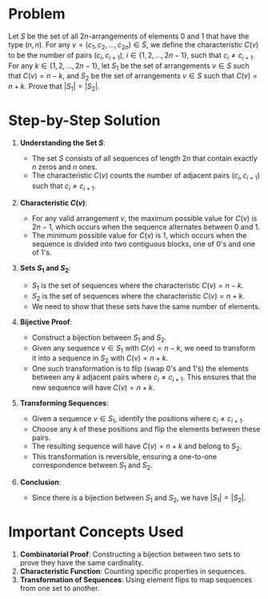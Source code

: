 # Problem
Let $S$ be the set of all $2n$-arrangements of elements 0 and 1 that have the type $(n,n)$. For any $v = (c_1, c_2, \ldots, c_{2n}) \in S$, we define the characteristic $C(v)$ to be the number of pairs $(c_i, c_{i+1})$, $i \in \{1, 2, \ldots, 2n-1\}$, such that $c_i \neq c_{i+1}$. For any $k \in \{1, 2, \ldots, 2n-1\}$, let $S_1$ be the set of arrangements $v \in S$ such that $C(v) = n - k$, and $S_2$ be the set of arrangements $v \in S$ such that $C(v) = n + k$. Prove that $|S_1| = |S_2|$.

# Step-by-Step Solution

1. **Understanding the Set $S$**:
    - The set $S$ consists of all sequences of length $2n$ that contain exactly $n$ zeros and $n$ ones.
    - The characteristic $C(v)$ counts the number of adjacent pairs $(c_i, c_{i+1})$ such that $c_i \neq c_{i+1}$.

2. **Characteristic $C(v)$**:
    - For any valid arrangement $v$, the maximum possible value for $C(v)$ is $2n-1$, which occurs when the sequence alternates between 0 and 1.
    - The minimum possible value for $C(v)$ is 1, which occurs when the sequence is divided into two contiguous blocks, one of 0's and one of 1's.

3. **Sets $S_1$ and $S_2$**:
    - $S_1$ is the set of sequences where the characteristic $C(v) = n - k$.
    - $S_2$ is the set of sequences where the characteristic $C(v) = n + k$.
    - We need to show that these sets have the same number of elements.

4. **Bijective Proof**:
    - Construct a bijection between $S_1$ and $S_2$.
    - Given any sequence $v \in S_1$ with $C(v) = n - k$, we need to transform it into a sequence in $S_2$ with $C(v) = n + k$.
    - One such transformation is to flip (swap 0's and 1's) the elements between any $k$ adjacent pairs where $c_i \neq c_{i+1}$. This ensures that the new sequence will have $C(v) = n + k$.

5. **Transforming Sequences**:
    - Given a sequence $v \in S_1$, identify the positions where $c_i \neq c_{i+1}$.
    - Choose any $k$ of these positions and flip the elements between these pairs.
    - The resulting sequence will have $C(v) = n + k$ and belong to $S_2$.
    - This transformation is reversible, ensuring a one-to-one correspondence between $S_1$ and $S_2$.

6. **Conclusion**:
    - Since there is a bijection between $S_1$ and $S_2$, we have $|S_1| = |S_2|$.

# Important Concepts Used
1. **Combinatorial Proof**: Constructing a bijection between two sets to prove they have the same cardinality.
2. **Characteristic Function**: Counting specific properties in sequences.
3. **Transformation of Sequences**: Using element flips to map sequences from one set to another.
